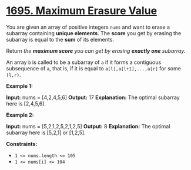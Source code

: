 # [1695. Maximum Erasure Value](https://leetcode.com/problems/maximum-erasure-value/)

You are given an array of positive integers  `nums`  and want to erase a subarray containing **unique elements**. The  **score**  you get by erasing the subarray is equal to the  **sum**  of its elements.

Return  _the  **maximum score**  you can get by erasing  **exactly one**  subarray._

An array  `b`  is called to be a  subarray  of  `a`  if it forms a contiguous subsequence of  `a`, that is, if it is equal to  `a[l],a[l+1],...,a[r]`  for some  `(l,r)`.

**Example 1:**

**Input:** nums = [4,2,4,5,6]
**Output:** 17
**Explanation:** The optimal subarray here is [2,4,5,6].

**Example 2:**

**Input:** nums = [5,2,1,2,5,2,1,2,5]
**Output:** 8
**Explanation:** The optimal subarray here is [5,2,1] or [1,2,5].

**Constraints:**

-   `1 <= nums.length <= 105`
-   `1 <= nums[i] <= 104`
